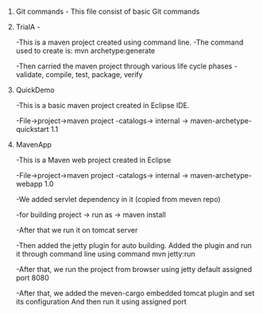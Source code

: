 1) Git commands - This file consist of basic Git commands

2) TrialA - 
 
     -This is a maven project created using command line.
     -The command used to create is: mvn archetype:generate

     -Then carried the maven project through various life cycle phases - validate, compile, test, package, verify

3) QuickDemo
 
     -This is a basic maven project created in Eclipse IDE.
     
     -File->project->maven project
     -catalogs-> internal -> maven-archetype-quickstart 1.1

4) MavenApp

     -This is a Maven web project created in Eclipse

     -File->project->maven project
     -catalogs-> internal -> maven-archetype-webapp 1.0

     -We added servlet dependency in it (copied from meven repo)

     -for building project -> run as -> maven install

     -After that we run it on tomcat server

     -Then added the jetty plugin for auto building. Added the plugin and run it through command line 
      using command mvn jetty:run

     -After that, we run the project from browser using jetty default assigned port 8080

     -After that, we added the meven-cargo embedded tomcat plugin and set its configuration
      And then run it using assigned port

    

